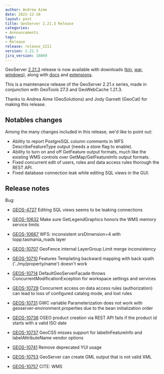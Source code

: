 ```yaml
---
author: Andrea Aime
date: 2022-12-28
layout: post
title: GeoServer 2.21.3 Release
categories:
- Announcements
tags:
- Release
release: release_2211
version: 2.21.3
jira_version: 16869 
---
```


GeoServer [2.21.3](/release/2.21.3/) release is now available with downloads ([bin](https://sourceforge.net/projects/geoserver/files/GeoServer/2.21.3/geoserver-2.21.3-bin.zip/download), [war](https://sourceforge.net/projects/geoserver/files/GeoServer/2.21.3/geoserver-2.21.3-war.zip/download), [windows](https://sourceforge.net/projects/geoserver/files/GeoServer/2.21.3/GeoServer-2.21.3-winsetup.exe/download)), along with [docs](https://sourceforge.net/projects/geoserver/files/GeoServer/2.21.3/geoserver-2.21.3-htmldoc.zip/download) and [extensions](https://sourceforge.net/projects/geoserver/files/GeoServer/2.21.3/extensions/).

This is a maintenance release of the GeoServer 2.21.x series, made in conjunction with GeoTools 27.3 
and GeoWebCache 1.21.3.

Thanks to Andrea Aime (GeoSolutions) and Jody Garnett (GeoCat) for making this release.

## Notables changes

Among the many changes included in this release, we'd like to point out:

* Ability to report PostgreSQL column comments in WFS DescribeFeatureType output (needs a store flag to enable).
* Ability to turn on and off GetFeature output formats, much like the existing WMS controls over GetMap/GetFeatureInfo output formats.
* Fixed concurrent edit of users, roles and data access rules thorough the REST API.
* Fixed database connection leak while editing SQL views in the GUI.

## Release notes

Bug:

- [GEOS-4727](https://osgeo-org.atlassian.net/browse/GEOS-4727) Editing SQL views seems to be leaking connections

- [GEOS-10632](https://osgeo-org.atlassian.net/browse/GEOS-10632) Make sure GetLegendGraphics honors the WMS memory service limits

- [GEOS-10667](https://osgeo-org.atlassian.net/browse/GEOS-10667) WFS: inconsistent srsDimension=4 with topp:tasmania\_roads layer

- [GEOS-10707](https://osgeo-org.atlassian.net/browse/GEOS-10707) GeoFence internal LayerGroup Limit merge inconsistency

- [GEOS-10710](https://osgeo-org.atlassian.net/browse/GEOS-10710) Features Templating backward mapping with back xpath \('../my/property/name'\) doesn't work

- [GEOS-10714](https://osgeo-org.atlassian.net/browse/GEOS-10714) DefaultGeoServerFacade throws ConcurrentModificationException for workspace settings and services

- [GEOS-10729](https://osgeo-org.atlassian.net/browse/GEOS-10729) Concurrent access on data access rules \(authorization\) can lead to loss of configured catalog mode, and lost rules

- [GEOS-10731](https://osgeo-org.atlassian.net/browse/GEOS-10731) GWC variable Parameterization does not work with geoserver-environment.properties due to the bean initialization order

- [GEOS-10736](https://osgeo-org.atlassian.net/browse/GEOS-10736) OSEO product creation via REST API fails if the product id starts with a valid ISO date

- [GEOS-10737](https://osgeo-org.atlassian.net/browse/GEOS-10737) GeoCSS misses support for labelInFeatureInfo and labelAttributeName vendor options

- [GEOS-10741](https://osgeo-org.atlassian.net/browse/GEOS-10741) Remove deprecated YUI usage

- [GEOS-10753](https://osgeo-org.atlassian.net/browse/GEOS-10753) GeoServer can create GML output that is not valid XML

- [GEOS-10757](https://osgeo-org.atlassian.net/browse/GEOS-10757) CITE: WMS <Style> has elements in wrong order \(DTD validation\)

- [GEOS-10809](https://osgeo-org.atlassian.net/browse/GEOS-10809) Keycloak : add support for usernames with spaces

- [GEOS-10782](https://osgeo-org.atlassian.net/browse/GEOS-10782) CITE WFS 1.1 - HITS mimetype is incorrect

- [GEOS-10783](https://osgeo-org.atlassian.net/browse/GEOS-10783) CITE WFS 1.1 - Check customized feature type to determine if transform wrapper needed

- [GEOS-10784](https://osgeo-org.atlassian.net/browse/GEOS-10784) CITE WFS 1.1 - don't do illegal geometry conversions

- [GEOS-10785](https://osgeo-org.atlassian.net/browse/GEOS-10785) CITE WFS 1.1 - Data Dir - allow anonymous users to modify data


Improvement:

- [GEOS-10606](https://osgeo-org.atlassian.net/browse/GEOS-10606) Generate html notice and license information for release assemblies

- [GEOS-10673](https://osgeo-org.atlassian.net/browse/GEOS-10673) Add example of using FlatGeobuf granules to the Vector Mosaic documentation

- [GEOS-10696](https://osgeo-org.atlassian.net/browse/GEOS-10696) Allow configuration of Output Format types allowed in GetFeature

- [GEOS-10717](https://osgeo-org.atlassian.net/browse/GEOS-10717) XStreamServiceLoader performance improvement with XstreamPersister caching

- [GEOS-10718](https://osgeo-org.atlassian.net/browse/GEOS-10718) \[OIDC\] the OIDC plugin does not currently take into account the id\_token\_hint parameter

- [GEOS-10735](https://osgeo-org.atlassian.net/browse/GEOS-10735) Obfuscate secret key in S3 Blob Store, avoiding requiring reentry when editing and HTML source visibility

- [GEOS-10746](https://osgeo-org.atlassian.net/browse/GEOS-10746) STAC Sortables should be a subset of the configured queryables

- [GEOS-10755](https://osgeo-org.atlassian.net/browse/GEOS-10755) WCS 2.0 module should not use string concatenation to build XML

- [GEOS-10762](https://osgeo-org.atlassian.net/browse/GEOS-10762) Allow enabling auto-escaping for WMS GetFeatureInfo HTML templates

- [GEOS-10773](https://osgeo-org.atlassian.net/browse/GEOS-10773) Enable localized MapML responses that use WMS language parameter

- [GEOS-10777](https://osgeo-org.atlassian.net/browse/GEOS-10777) Update MapML viewer to latest release

- [GEOS-10790](https://osgeo-org.atlassian.net/browse/GEOS-10790) Allow to control map transparency in DownloadMapProcess

- [GEOS-10810](https://osgeo-org.atlassian.net/browse/GEOS-10810) Enable internationalized layer label / MapML document title

New Feature:

- [GEOS-10716](https://osgeo-org.atlassian.net/browse/GEOS-10716) Build schema for simple feature types leveraging column descriptions, when available

- [GEOS-10734](https://osgeo-org.atlassian.net/browse/GEOS-10734) SpatialJSON WFS output format community module

- [GEOS-10758](https://osgeo-org.atlassian.net/browse/GEOS-10758) OGCAPI - Features - Add storageCrs property for Collections

Task:

- [GEOS-10721](https://osgeo-org.atlassian.net/browse/GEOS-10721) Bump jettison from 1.4.1 to 1.5.1

- [GEOS-10775](https://osgeo-org.atlassian.net/browse/GEOS-10775) Update xmlunit to 1.6


See also the [2.21.3 release notes](https://github.com/geoserver/geoserver/releases/tag/2.21.3).

## About GeoServer 2.21

Additional information on GeoServer 2.21 series:

- [Feature Type Customization](https://github.com/geoserver/geoserver/wiki/GSIP-207)
- [Add Styles support to LayerGroup](https://github.com/geoserver/geoserver/wiki/GSIP-205)
- [Log4j1 update or replace activity]({% post_url 2022-01-20-log4j-upgrade %})

Release notes:
( [2.21.3](https://github.com/geoserver/geoserver/releases/tag/2.21.3)
| [2.21.2](https://github.com/geoserver/geoserver/releases/tag/2.21.2)
| [2.21.1](https://github.com/geoserver/geoserver/releases/tag/2.21.1)
| [2.21.0](https://github.com/geoserver/geoserver/releases/tag/2.21.0)
| [2.21-RC](https://github.com/geoserver/geoserver/releases/tag/2.21-RC)
)
